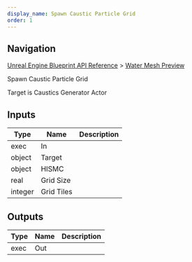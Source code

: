 ```yaml
---
display_name: Spawn Caustic Particle Grid
order: 1
---
```

## Navigation

[Unreal Engine Blueprint API Reference](https://dev.epicgames.com/documentation/en-us/unreal-engine/BlueprintAPI) > [Water Mesh Preview](https://dev.epicgames.com/documentation/en-us/unreal-engine/BlueprintAPI/WaterMeshPreview)

Spawn Caustic Particle Grid

Target is Caustics Generator Actor

## Inputs

| Type | Name | Description |
| --- | --- | --- |
| exec | In |  |
| object | Target |  |
| object | HISMC |  |
| real | Grid Size |  |
| integer | Grid Tiles |  |

## Outputs

| Type | Name | Description |
| --- | --- | --- |
| exec | Out |  |
